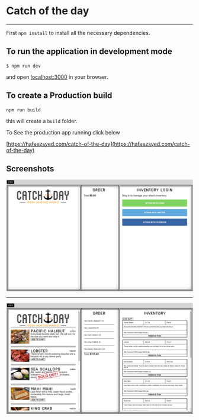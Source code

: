 # Catch of the day

<hr />

First `npm install` to install all the necessary dependencies. 

## To run the application in development mode

```
$ npm run dev
``` 
and open <localhost:3000> in your browser.

## To create a Production build

```
npm run build
``` 
this will create a `build` folder.

To See the production app running click below

[https://hafeezsyed.com/catch-of-the-day](https://hafeezsyed.com/catch-of-the-day)

## Screenshots


![](https://github.com/hafeez-syed/catch-of-the-day/blob/master/screenshots/home.png)

<hr />

![](https://github.com/hafeez-syed/catch-of-the-day/blob/master/screenshots/orders.png)
